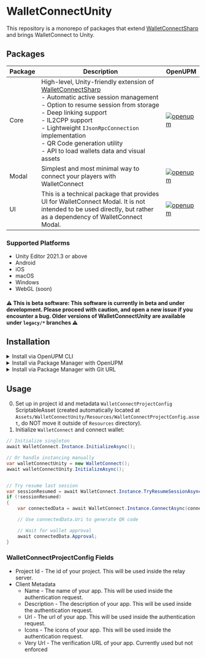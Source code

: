 
# WalletConnectUnity
This repository is a monorepo of packages that extend [WalletConnectSharp](https://github.com/WalletConnect/WalletConnectSharp) and brings WalletConnect to Unity.

## Packages
| Package | Description                                                                                                                                                                                                                                                                                                                                                                              | OpenUPM |
|---------|------------------------------------------------------------------------------------------------------------------------------------------------------------------------------------------------------------------------------------------------------------------------------------------------------------------------------------------------------------------------------------------|--------------|
| Core | High-level, Unity-friendly extension of [WalletConnectSharp](https://github.com/WalletConnect/WalletConnectSharp)<br>- Automatic active session management<br>- Option to resume session from storage<br>- Deep linking support<br>- IL2CPP support<br>- Lightweight `IJsonRpcConnection` implementation<br>- QR Code generation utility<br>- API to load wallets data and visual assets | [![openupm](https://img.shields.io/npm/v/com.walletconnect.core?label=openupm&registry_uri=https://package.openupm.com)](https://openupm.com/packages/com.walletconnect.core/) |
| Modal | Simplest and most minimal way to connect your players with WalletConnect                                                                                                                                                                                                                                                                                                                 | [![openupm](https://img.shields.io/npm/v/com.walletconnect.modal?label=openupm&registry_uri=https://package.openupm.com)](https://openupm.com/packages/com.walletconnect.modal/) |
| UI | This is a technical package that provides UI for WalletConnect Modal. It is not intended to be used directly, but rather as a dependency of WalletConnect Modal.                                                                                                                                                                                                                         | [![openupm](https://img.shields.io/npm/v/com.walletconnect.ui?label=openupm&registry_uri=https://package.openupm.com)](https://openupm.com/packages/com.walletconnect.ui/) |

### Supported Platforms
* Unity Editor 2021.3 or above
* Android
* iOS
* macOS
* Windows
* WebGL (soon)

#### :warning: **This is beta software**: This software is currently in beta and under development. Please proceed with caution, and open a new issue if you encounter a bug. Older versions of  WalletConnectUnity are available under `legacy/*` branches :warning:

## Installation
<details>
  <summary>Install via OpenUPM CLI</summary>

To install packages via OpenUPM, you need to have [Node.js](https://nodejs.org/en/) and [openupm-cli](https://openupm.com/docs/getting-started.html#installing-openupm-cli) installed. Once you have them installed, you can run the following commands:

- **WalletConnect Modal**:
  ```bash
  openupm add com.walletconnect.modal
  ```
- **WalletConnectUnity Core**:
  ```bash
  openupm add com.walletconnect.core
  ```
</details>

<details>
  <summary>Install via Package Manager with OpenUPM</summary>

0. Open `Advanced Project Settings` from the gear ⚙ menu located at the top right of the Package Manager’s toolbar
1. Add a new scoped registry with the following details:
   - Name: `OpenUPM`
   - URL: `https://package.openupm.com`
   - Scope(s): `com.walletconnect`
2. Press plus ➕ and then `Save` buttons
3. In the Package Manager windows open the add ➕  menu from the toolbar
4. Select `Add package by name...`
5. Enter the name of the package you want to install:
   - **WalletConnectUnity Modal**: `com.walletconnect.modal`
   - **WalletConnectUnity Core**: `com.walletconnect.core`
6. Press `Add` button

</details>

<details>
  <summary>Install via Package Manager with Git URL</summary>
 
  0. Open the add ➕  menu in the Package Manager’s toolbar
  1. Select `Add package from git URL...`
  2. Enter the package URL. Note that when installing via a git URL, the package manager won't install git dependencies automatically. Follow the error messages from the console and add all necessary packages manually
     - **WalletConnectUnity Modal**: `https://github.com/WalletConnect/WalletConnectUnity.git?path=Packages/com.walletconnect.modal`
     - **WalletConnectUnity UI**: `https://github.com/WalletConnect/WalletConnectUnity.git?path=Packages/com.walletconnect.ui`
     - **WalletConnectUnity Core**: `https://github.com/WalletConnect/WalletConnectUnity.git?path=Packages/com.walletconnect.core`
  3. Press `Add` button

  It's possible to lock the version of the package by adding `#{version}` at the end of the git URL, where `#{version}` is the git tag of the version you want to use. 
  For example, to install version `1.0.0` of WalletConnectUnity Modal, use the following URL: 
  ```
  https://github.com/WalletConnect/WalletConnectUnity.git?path=Packages/com.walletconnect.modal#modal/1.0.0
  ```
</details>

## Usage
0. Set up in  project id and metadata `WalletConnectProjectConfig` ScriptableAsset (created automatically located at `Assets/WalletConnectUnity/Resources/WalletConnectProjectConfig.asset`, do NOT move it outside of `Resources` directory).
1. Initialize `WalletConnect` and connect wallet:
```csharp
// Initialize singleton
await WalletConnect.Instance.InitializeAsync();

// Or handle instancing manually
var walletConnectUnity = new WalletConnect();
await walletConnectUnity.InitializeAsync();


// Try resume last session
var sessionResumed = await WalletConnect.Instance.TryResumeSessionAsync();              
if (!sessionResumed)                                                                         
{                                                                                            
    var connectedData = await WalletConnect.Instance.ConnectAsync(connectOptions);

    // Use connectedData.Uri to generate QR code

    // Wait for wallet approval
    await connectedData.Approval;                                                            
}                                                                                            
```

### WalletConnectProjectConfig Fields
* Project Id - The id of your project. This will be used inside the relay server.
* Client Metadata
  * Name - The name of your app. This will be used inside the authentication request.
  * Description - The description of your app. This will be used inside the authentication request.
  * Url - The url of your app. This will be used inside the authentication request.
  * Icons - The icons of your app. This will be used inside the authentication request.
  * Very Url - The verification URL of your app. Currently used but not enforced

